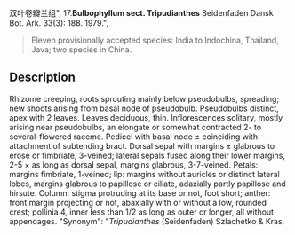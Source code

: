 双叶卷瓣兰组",
17.**Bulbophyllum sect. Tripudianthes** Seidenfaden Dansk Bot. Ark. 33(3): 188. 1979.",

> Eleven provisionally accepted species: India to Indochina, Thailand, Java; two species in China.

## Description
Rhizome creeping, roots sprouting mainly below pseudobulbs, spreading; new shoots arising from basal node of pseudobulb. Pseudobulbs distinct, apex with 2 leaves. Leaves deciduous, thin. Inflorescences solitary, mostly arising near pseudobulbs, an elongate or somewhat contracted 2- to several-flowered raceme. Pedicel with basal node ± coinciding with attachment of subtending bract. Dorsal sepal with margins ± glabrous to erose or fimbriate, 3-veined; lateral sepals fused along their lower margins, 2-5 × as long as dorsal sepal, margins glabrous, 3-7-veined. Petals: margins fimbriate, 1-veined; lip: margins without auricles or distinct lateral lobes, margins glabrous to papillose or ciliate, adaxially partly papillose and hirsute. Column: stigma protruding at its base or not, foot short; anther: front margin projecting or not, abaxially with or without a low, rounded crest; pollinia 4, inner less than 1/2 as long as outer or longer, all without appendages.
  "Synonym": "*Tripudianthes* (Seidenfaden) Szlachetko &amp; Kras.
